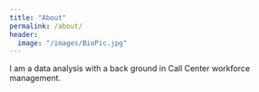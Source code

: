```yaml
---
title: "About"
permalink: /about/
header:
  image: "/images/BioPic.jpg"
---
```


  I am a data analysis with a back ground in Call Center workforce management.
